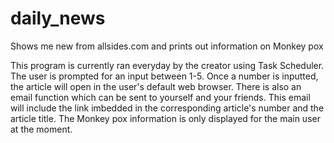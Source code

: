 # daily_news
Shows me new from allsides.com and prints out information on Monkey pox


This program is currently ran everyday by the creator using Task Scheduler. The user is prompted for an input between 1-5. Once a number is inputted,
the article will open in the user's default web browser. There is also an email function which can be sent to yourself and your friends. This email
will include the link imbedded in the corresponding article's number and the article title. The Monkey pox information is only displayed for the main user
at the moment. 
